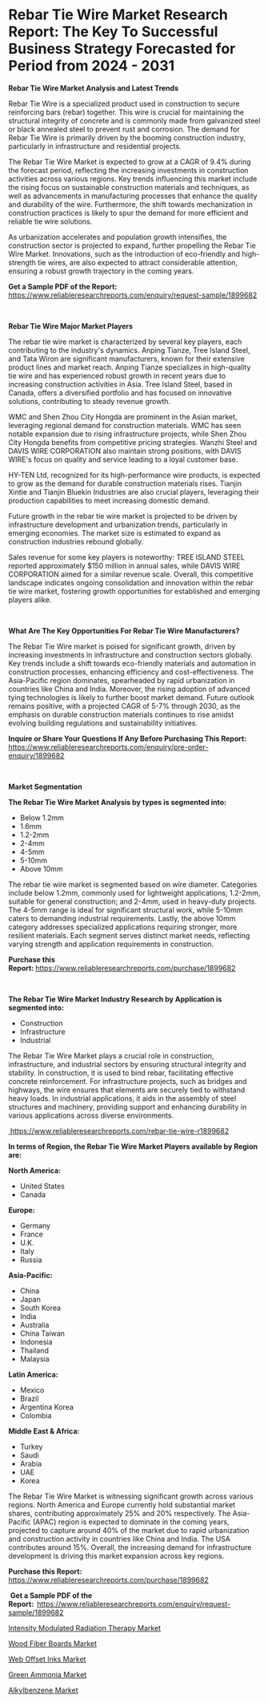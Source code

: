 <p><h1>Rebar Tie Wire Market Research Report: The Key To Successful Business Strategy Forecasted for Period from 2024 - 2031</h1></p><p><strong>Rebar Tie Wire Market Analysis and Latest Trends</strong></p>
<p><p>Rebar Tie Wire is a specialized product used in construction to secure reinforcing bars (rebar) together. This wire is crucial for maintaining the structural integrity of concrete and is commonly made from galvanized steel or black annealed steel to prevent rust and corrosion. The demand for Rebar Tie Wire is primarily driven by the booming construction industry, particularly in infrastructure and residential projects.</p><p>The Rebar Tie Wire Market is expected to grow at a CAGR of 9.4% during the forecast period, reflecting the increasing investments in construction activities across various regions. Key trends influencing this market include the rising focus on sustainable construction materials and techniques, as well as advancements in manufacturing processes that enhance the quality and durability of the wire. Furthermore, the shift towards mechanization in construction practices is likely to spur the demand for more efficient and reliable tie wire solutions.</p><p>As urbanization accelerates and population growth intensifies, the construction sector is projected to expand, further propelling the Rebar Tie Wire Market. Innovations, such as the introduction of eco-friendly and high-strength tie wires, are also expected to attract considerable attention, ensuring a robust growth trajectory in the coming years.</p></p>
<p><strong>Get a Sample PDF of the Report:&nbsp;</strong> <a href="https://www.reliableresearchreports.com/enquiry/request-sample/1899682?utm_campaign=8&utm_medium=2&utm_source=Github&utm_content=ia&utm_term=13112024&utm_id=rebar-tie-wire">https://www.reliableresearchreports.com/enquiry/request-sample/1899682</a></p>
<p>&nbsp;</p>
<p><strong>Rebar Tie Wire Major Market Players</strong></p>
<p><p>The rebar tie wire market is characterized by several key players, each contributing to the industry's dynamics. Anping Tianze, Tree Island Steel, and Tata Wiron are significant manufacturers, known for their extensive product lines and market reach. Anping Tianze specializes in high-quality tie wire and has experienced robust growth in recent years due to increasing construction activities in Asia. Tree Island Steel, based in Canada, offers a diversified portfolio and has focused on innovative solutions, contributing to steady revenue growth.</p><p>WMC and Shen Zhou City Hongda are prominent in the Asian market, leveraging regional demand for construction materials. WMC has seen notable expansion due to rising infrastructure projects, while Shen Zhou City Hongda benefits from competitive pricing strategies. Wanzhi Steel and DAVIS WIRE CORPORATION also maintain strong positions, with DAVIS WIRE's focus on quality and service leading to a loyal customer base.</p><p>HY-TEN Ltd, recognized for its high-performance wire products, is expected to grow as the demand for durable construction materials rises. Tianjin Xintie and Tianjin Bluekin Industries are also crucial players, leveraging their production capabilities to meet increasing domestic demand.</p><p>Future growth in the rebar tie wire market is projected to be driven by infrastructure development and urbanization trends, particularly in emerging economies. The market size is estimated to expand as construction industries rebound globally.</p><p>Sales revenue for some key players is noteworthy: TREE ISLAND STEEL reported approximately $150 million in annual sales, while DAVIS WIRE CORPORATION aimed for a similar revenue scale. Overall, this competitive landscape indicates ongoing consolidation and innovation within the rebar tie wire market, fostering growth opportunities for established and emerging players alike.</p></p>
<p>&nbsp;</p>
<p><strong>What Are The Key Opportunities For Rebar Tie Wire Manufacturers?</strong></p>
<p><p>The Rebar Tie Wire market is poised for significant growth, driven by increasing investments in infrastructure and construction sectors globally. Key trends include a shift towards eco-friendly materials and automation in construction processes, enhancing efficiency and cost-effectiveness. The Asia-Pacific region dominates, spearheaded by rapid urbanization in countries like China and India. Moreover, the rising adoption of advanced tying technologies is likely to further boost market demand. Future outlook remains positive, with a projected CAGR of 5-7% through 2030, as the emphasis on durable construction materials continues to rise amidst evolving building regulations and sustainability initiatives.</p></p>
<p><strong>Inquire or Share Your Questions If Any Before Purchasing This Report:</strong> <a href="https://www.reliableresearchreports.com/enquiry/pre-order-enquiry/1899682?utm_campaign=8&utm_medium=2&utm_source=Github&utm_content=ia&utm_term=13112024&utm_id=rebar-tie-wire">https://www.reliableresearchreports.com/enquiry/pre-order-enquiry/1899682</a></p>
<p>&nbsp;</p>
<p><strong>Market Segmentation</strong></p>
<p><strong>The Rebar Tie Wire Market Analysis by types is segmented into:</strong></p>
<p><ul><li>Below 1.2mm</li><li>1.6mm</li><li>1.2-2mm</li><li>2-4mm</li><li>4-5mm</li><li>5-10mm</li><li>Above 10mm</li></ul></p>
<p><p>The rebar tie wire market is segmented based on wire diameter. Categories include below 1.2mm, commonly used for lightweight applications; 1.2-2mm, suitable for general construction; and 2-4mm, used in heavy-duty projects. The 4-5mm range is ideal for significant structural work, while 5-10mm caters to demanding industrial requirements. Lastly, the above 10mm category addresses specialized applications requiring stronger, more resilient materials. Each segment serves distinct market needs, reflecting varying strength and application requirements in construction.</p></p>
<p><strong>Purchase this Report:&nbsp;</strong><a href="https://www.reliableresearchreports.com/purchase/1899682?utm_campaign=8&utm_medium=2&utm_source=Github&utm_content=ia&utm_term=13112024&utm_id=rebar-tie-wire">https://www.reliableresearchreports.com/purchase/1899682</a></p>
<p>&nbsp;</p>
<p><strong>The Rebar Tie Wire Market Industry Research by Application is segmented into:</strong></p>
<p><ul><li>Construction</li><li>Infrastructure</li><li>Industrial</li></ul></p>
<p><p>The Rebar Tie Wire Market plays a crucial role in construction, infrastructure, and industrial sectors by ensuring structural integrity and stability. In construction, it is used to bind rebar, facilitating effective concrete reinforcement. For infrastructure projects, such as bridges and highways, the wire ensures that elements are securely tied to withstand heavy loads. In industrial applications, it aids in the assembly of steel structures and machinery, providing support and enhancing durability in various applications across diverse environments.</p></p>
<p><a href="https://www.reliableresearchreports.com/rebar-tie-wire-r1899682?utm_campaign=8&utm_medium=2&utm_source=Github&utm_content=ia&utm_term=13112024&utm_id=rebar-tie-wire">&nbsp;https://www.reliableresearchreports.com/rebar-tie-wire-r1899682</a></p>
<p><strong>In terms of Region, the Rebar Tie Wire Market Players available by Region are:</strong></p>
<p>
    <p> <strong> North America: </strong>
        <ul>
            <li>United States</li>
            <li>Canada</li>
        </ul>
        </p> 
    <p> <strong> Europe: </strong>
        <ul>
            <li>Germany</li>
            <li>France</li>
            <li>U.K.</li>
            <li>Italy</li>
            <li>Russia</li>
        </ul>
        </p> 
    <p> <strong> Asia-Pacific: </strong>
        <ul>
            <li>China</li>
            <li>Japan</li>
            <li>South Korea</li>
            <li>India</li>
            <li>Australia</li>
            <li>China Taiwan</li>
            <li>Indonesia</li>
            <li>Thailand</li>
            <li>Malaysia</li>
        </ul>
        </p> 
    <p> <strong> Latin America: </strong>
        <ul>
            <li>Mexico</li>
            <li>Brazil</li>
            <li>Argentina Korea</li>
            <li>Colombia</li>
        </ul>
        </p> 
    <p> <strong> Middle East & Africa: </strong>
        <ul>
            <li>Turkey</li>
            <li>Saudi</li>
            <li>Arabia</li>
            <li>UAE</li>
            <li>Korea</li>
        </ul>
    </p>
    </p>
<p><p>The Rebar Tie Wire Market is witnessing significant growth across various regions. North America and Europe currently hold substantial market shares, contributing approximately 25% and 20% respectively. The Asia-Pacific (APAC) region is expected to dominate in the coming years, projected to capture around 40% of the market due to rapid urbanization and construction activity in countries like China and India. The USA contributes around 15%. Overall, the increasing demand for infrastructure development is driving this market expansion across key regions.</p></p>
<p><strong>Purchase this Report: </strong><a href="https://www.reliableresearchreports.com/purchase/1899682?utm_campaign=8&utm_medium=2&utm_source=Github&utm_content=ia&utm_term=13112024&utm_id=rebar-tie-wire">https://www.reliableresearchreports.com/purchase/1899682</a></p>
<p>&nbsp;<strong>Get a Sample PDF of the Report:&nbsp;&nbsp;</strong><a href="https://www.reliableresearchreports.com/enquiry/request-sample/1899682?utm_campaign=8&utm_medium=2&utm_source=Github&utm_content=ia&utm_term=13112024&utm_id=rebar-tie-wire">https://www.reliableresearchreports.com/enquiry/request-sample/1899682</a></p>
<p><strong></strong></p>
<p><p><a href="https://issuu.com/reportprime-2/docs/intensity-modulated-radiation-thera_fd3774b6f64b58?utm_campaign=8&utm_medium=2&utm_source=Github&utm_content=ia&utm_term=13112024&utm_id=rebar-tie-wire">Intensity Modulated Radiation Therapy Market</a></p><p><a href="https://www.linkedin.com/pulse/wood-fiber-boards-market-essentials-key-players-demand-pzwwc?utm_campaign=8&utm_medium=2&utm_source=Github&utm_content=ia&utm_term=13112024&utm_id=rebar-tie-wire">Wood Fiber Boards Market</a></p><p><a href="https://github.com/NarcisoFerry/Market-Research-Report-List-1/blob/main/web-offset-inks-market.md?utm_campaign=8&utm_medium=2&utm_source=Github&utm_content=ia&utm_term=13112024&utm_id=rebar-tie-wire">Web Offset Inks Market</a></p><p><a href="https://github.com/globismark/Market-Research-Report-List-5/blob/main/green-ammonia-market.md?utm_campaign=8&utm_medium=2&utm_source=Github&utm_content=ia&utm_term=13112024&utm_id=rebar-tie-wire">Green Ammonia Market</a></p><p><a href="https://www.linkedin.com/pulse/global-alkylbenzene-133-cagr-forecast-2024-2031-96wbc?utm_campaign=8&utm_medium=2&utm_source=Github&utm_content=ia&utm_term=13112024&utm_id=rebar-tie-wire">Alkylbenzene Market</a></p></p>